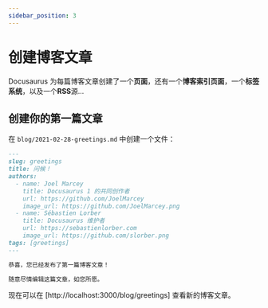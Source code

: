 ```yaml
---
sidebar_position: 3
---
```


# 创建博客文章

Docusaurus 为每篇博客文章创建了一个**页面**，还有一个**博客索引页面**，一个**标签系统**，以及一个**RSS**源...

## 创建你的第一篇文章

在 `blog/2021-02-28-greetings.md` 中创建一个文件：

```md title="blog/2021-02-28-greetings.md"
---
slug: greetings
title: 问候！
authors:
  - name: Joel Marcey
    title: Docusaurus 1 的共同创作者
    url: https://github.com/JoelMarcey
    image_url: https://github.com/JoelMarcey.png
  - name: Sébastien Lorber
    title: Docusaurus 维护者
    url: https://sebastienlorber.com
    image_url: https://github.com/slorber.png
tags: [greetings]
---

恭喜，您已经发布了第一篇博客文章！

随意尽情编辑这篇文章，如您所愿。
```

现在可以在 [http://localhost:3000/blog/greetings] 查看新的博客文章。
